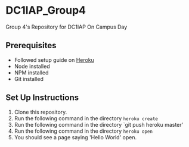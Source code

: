 # DC1IAP_Group4
Group 4's Repository for DC1IAP On Campus Day

## Prerequisites 
* Followed setup guide on [Heroku](https://devcenter.heroku.com/articles/getting-started-with-nodejs#set-up)
* Node installed
* NPM installed
* Git installed


## Set Up Instructions
1. Clone this repository.
2. Run the following command in the directory `heroku create`
3. Run the following command in the directory `git push heroku master'
4. Run the following command in the directory `heroku open`
5. You should see a page saying 'Hello World' open.
